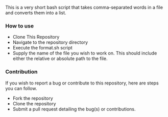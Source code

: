 This is a very short bash script that takes comma-separated words in a file and converts them into a list. 

### How to use

* Clone This Repository
* Navigate to the repository directory
* Execute the format.sh script
* Supply the name of the file you wish to work on. This should include either the relative or absolute path to the file.

### Contribution

If you wish to report a bug or contribute to this repository, here are steps you can follow. 
* Fork the repository
* Clone the repository 
* Submit a pull request detailing the bug(s) or contributions. 
